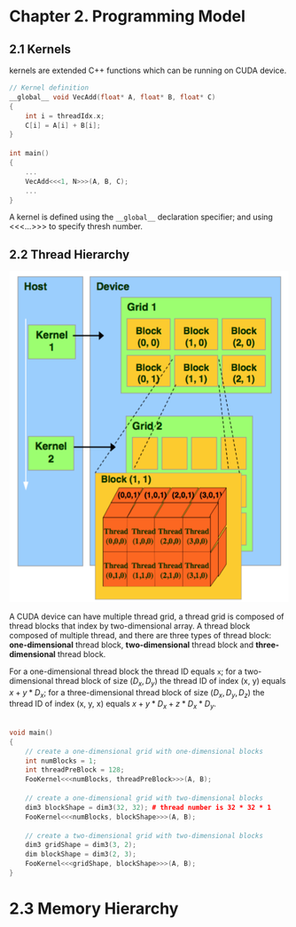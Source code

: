 # Chapter 2. Programming Model

## 2.1 Kernels
kernels are extended C++ functions which can be running on CUDA device.

```c++
// Kernel definition
__global__ void VecAdd(float* A, float* B, float* C)
{
    int i = threadIdx.x;
    C[i] = A[i] + B[i];
}

int main()
{
    ...
    VecAdd<<<1, N>>>(A, B, C);
    ...
}

```
A kernel is defined using the <code>\_\_global__</code> declaration specifier; and using <<<...>>> to specify thresh number.

## 2.2 Thread Hierarchy
![thread hierarchy](img/thread_hierarchy.png)

A CUDA device can have multiple thread grid, a thread grid is composed of thread blocks that index by two-dimensional array. A thread block composed of multiple thread, and there are three types of thread block: **one-dimensional** thread block, **two-dimensional** thread block and **three-dimensional** thread block.

For a one-dimensional thread block the thread ID equals <code>x</code>; for a two-dimensional thread block of size $(D_x, D_y)$ the thread ID of index (x, y) equals $x + y * D_x$; for a three-dimensional thread block of size $(D_x, D_y, D_z)$ the thread ID of index (x, y, x) equals $x + y * D_x + z * D_x * D_y$.

```c++

void main()
{
    // create a one-dimensional grid with one-dimensional blocks
    int numBlocks = 1;
    int threadPreBlock = 128;
    FooKernel<<<numBlocks, threadPreBlock>>>(A, B);

    // create a one-dimensional grid with two-dimensional blocks
    dim3 blockShape = dim3(32, 32); # thread number is 32 * 32 * 1
    FooKernel<<<numBlocks, blockShape>>>(A, B);

    // create a two-dimensional grid with two-dimensional blocks
    dim3 gridShape = dim3(3, 2);
    dim blockShape = dim3(2, 3);
    FooKernel<<<gridShape, blockShape>>>(A, B);
}

```

# 2.3 Memory Hierarchy
